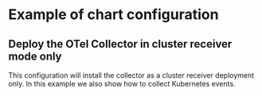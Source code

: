 # Example of chart configuration

## Deploy the OTel Collector in cluster receiver mode only

This configuration will install the collector as a cluster receiver deployment
only. In this example we also show how to collect Kubernetes events.
